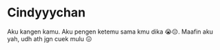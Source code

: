 # Cindyyychan
Aku kangen kamu. 
Aku pengen ketemu sama kmu dika  😭😔. 
Maafin aku yah, udh ath jgn cuek mulu 😖

